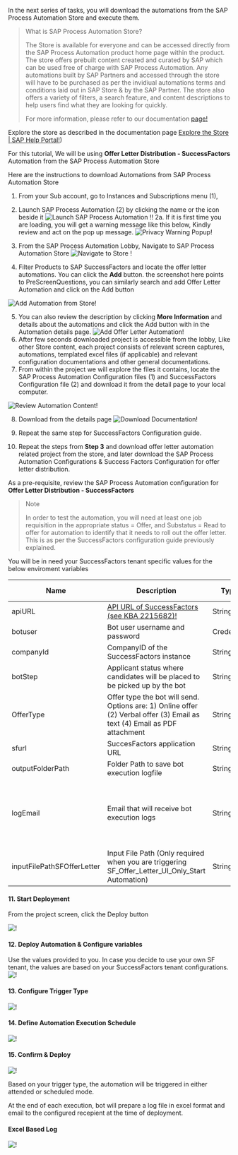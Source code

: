 In the next series of tasks, you will download the automations from the SAP Process Automation Store and execute them.

>What is SAP Process Automation Store?
>
>The Store is available for everyone and can be accessed directly from the SAP Process Automation product home page within the product. The store offers prebuilt content created and curated by SAP which can be used free of charge with SAP Process Automation. Any automations built by SAP Partners and accessed through the store will have to be purchased as per the invidiual automations terms and conditions laid out in SAP Store & by the SAP Partner. The store also offers a variety of filters, a search feature, and content descriptions to help users find what they are looking for quickly.
>
>For more information, please refer to our documentation [page!](https:/help.sap.com/docs/PROCESS_AUTOMATION/527c579a1cba4f12b45326c8e890d102/8324854ae0ba400296ee384d35f95235.html?locale=en-US)

Explore the store as described in the documentation page [Explore the Store | SAP Help Portal!](https:/help.sap.com/docs/PROCESS_AUTOMATION/527c579a1cba4f12b45326c8e890d102/b38897b821874ebe98fb15fc7d4400e9.html?locale=en-US))

For this tutorial, We will be using **Offer Letter Distribution - SuccessFactors** Automation from the SAP Process Automation Store

Here are the instructions to download Automations from SAP Process Automation Store

1. From your Sub account, go to Instances and Subscriptions menu (1),
2. Launch SAP Process Automation (2) by clicking the name or the icon beside it ![Launch SAP Process Automation !!](Images/LaunchSPA.png)
2a. If it is first time you are loading, you will get a warning message like this below, Kindly review and act on the pop up message.
![Privacy Warning Popup!](Images/PrivacyWarning.png)

3. From the SAP Process Automation Lobby, Navigate to SAP Process Automation Store
![Navigate to Store !](Images/Navigate2Store.png)
4. Filter Products to SAP SuccessFactors and locate the offer letter automations. You can click the **Add** button. the screenshot here points to PreScreenQuestions, you can similarly search and add Offer Letter Automation and click on the Add button

![Add Automation from Store!](Images/AddAutomationFromtheStore.png)

5. You can also review the description by clicking **More Information**  and details about the automations and click the Add button with in the Automation details page.
![Add Offer Letter Automation!](Images/StoreMoreInformation.png)
6. After few seconds downloaded project is accessible from the lobby, Like other Store content, each project consists of relevant screen captures, automations, templated excel files (if applicable) and relevant configuration documentations and other general documentations.
7. From within the project we will explore the files it contains, locate the  SAP Process Automation Configuration files (1) and SuccessFactors Configuration file (2) and download it from the detail page to your local computer.

![Review Automation Content!](Images/ReviewFileContents.png)

8. Download from the details page
![Download Documentation!](Images/DownloadFile.png)

9. Repeat the same step for SuccessFactors Configuration guide.
10. Repeat the steps from **Step 3** and download offer letter automation related project from the store, and later download the SAP Process Automation Configurations & Success Factors Configuration for offer letter distribution.

As a pre-requisite, review the SAP Process Automation configuration for  **Offer Letter Distribution - SuccessFactors**

>Note
>
> In order to test the automation, you will need at least one job requisition in the appropriate status = Offer, and Substatus = Read to offer for automation to identify that it needs to roll out the offer letter. This is as per the SuccessFactors configuration guide previously explained.

You will be in need your SuccessFactors tenant specific values for the below enviroment variables

Name | Description | Type | Sample | is it Mandatory?
------------ | ------------ | ------------ | ------------| ------------
apiURL| [API URL of SuccessFactors (see KBA 2215682)!](https:/userapps.support.sap.com/sap/support/knowledge/en/2215682) |String | [https:/apisalesdemo4.successfactors.com:443/odata/v2!](https:/apisalesdemo4.successfactors.com/odata/v2)| Required
botuser| Bot user username and password |Credential | botuser/password| Required
companyId| CompanyID of the SuccessFactors instance |String | SFPART012345| Required
botStep| Applicant status where candidates will be placed to be picked up by the bot |String | Request Offer Letter| Required
OfferType| Offer type the bot will send. Options are: 1) Online offer (2) Verbal offer (3) Email as text (4) Email as PDF attachment |String | Online offer | Required
sfurl| SuccesFactors application URL |String | [https:/salesdemo4.successfactors.com/!](https:/salesdemo4.successfactors.com/)| Required
outputFolderPath| Folder Path to save bot execution logfile |String | C:\Temp| Optional
logEmail| Email that will receive bot execution logs |String | ![sfadminEmail@bestRunSAP.com !](mailto:sfadminEmail@bestRunSAP.com)| Optional
inputFilePathSFOfferLetter| Input File Path (Only required when you are triggering SF_Offer_Letter_UI_Only_Start Automation) |String | C:\Temp\Input\file.xlsx| Optional
#### 11. Start Deployment

From the project screen, click the Deploy button

![!](Images/OfferLetterProjectOverview.png)

#### 12. Deploy Automation & Configure variables
Use the values provided to you. In case you decide to use your own SF tenant, the values are based on your SuccessFactors tenant configurations.
![!](Images/DeployOfferLetterAutomation.png)


#### 13. Configure Trigger Type
![!](Images/OfferLetterTriggerTab.png)

#### 14. Define Automation Execution Schedule

![!](Images/OfferLetterConfigurationTab.png)

#### 15.  Confirm & Deploy
![!](Images/OfferLetterDeployAdvancedTab.png)

Based on your trigger type, the automation will be triggered in either attended or scheduled mode.

At the end of each execution, bot will prepare a log file in excel format and email to the configured recepient at the time of deployment.

#### Excel Based Log

![!](Images/ExcelLog.png)
